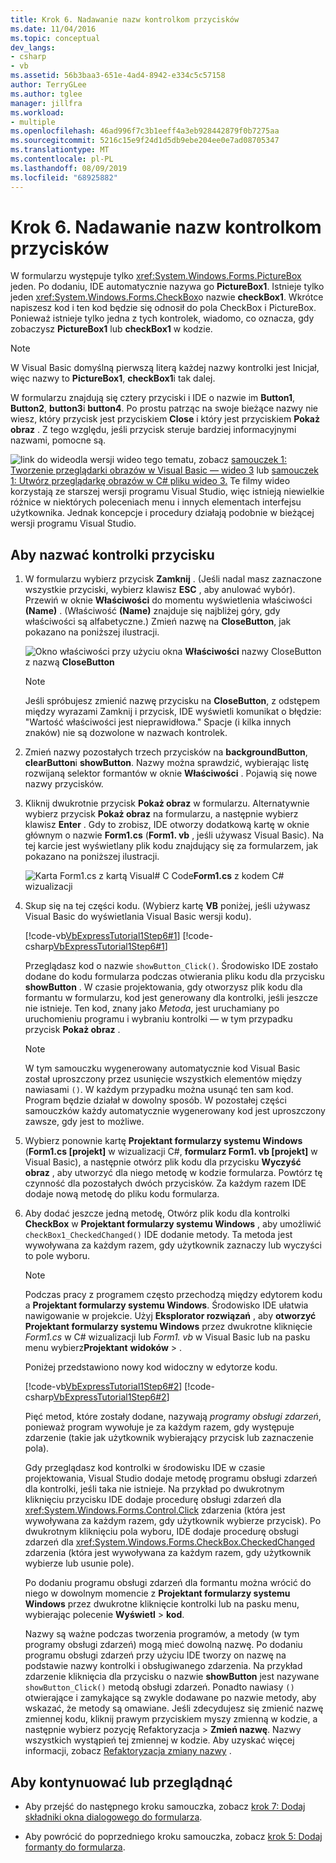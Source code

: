 ```yaml
---
title: Krok 6. Nadawanie nazw kontrolkom przycisków
ms.date: 11/04/2016
ms.topic: conceptual
dev_langs:
- csharp
- vb
ms.assetid: 56b3baa3-651e-4ad4-8942-e334c5c57158
author: TerryGLee
ms.author: tglee
manager: jillfra
ms.workload:
- multiple
ms.openlocfilehash: 46ad996f7c3b1eeff4a3eb928442879f0b7275aa
ms.sourcegitcommit: 5216c15e9f24d1d5db9ebe204ee0e7ad08705347
ms.translationtype: MT
ms.contentlocale: pl-PL
ms.lasthandoff: 08/09/2019
ms.locfileid: "68925882"
---
```

# <a name="step-6-name-your-button-controls"></a>Krok 6. Nadawanie nazw kontrolkom przycisków
W formularzu występuje tylko <xref:System.Windows.Forms.PictureBox> jeden. Po dodaniu, IDE automatycznie nazywa go **PictureBox1**. Istnieje tylko jeden <xref:System.Windows.Forms.CheckBox>o nazwie **checkBox1**. Wkrótce napiszesz kod i ten kod będzie się odnosił do pola CheckBox i PictureBox. Ponieważ istnieje tylko jedna z tych kontrolek, wiadomo, co oznacza, gdy zobaczysz **PictureBox1** lub **checkBox1** w kodzie.

> [!NOTE]
> W Visual Basic domyślną pierwszą literą każdej nazwy kontrolki jest Inicjał, więc nazwy to **PictureBox1**, **checkBox1**i tak dalej.

W formularzu znajdują się cztery przyciski i IDE o nazwie im **Button1**, **Button2**, **button3**i **button4**. Po prostu patrząc na swoje bieżące nazwy nie wiesz, który przycisk jest przyciskiem **Close** i który jest przyciskiem **Pokaż obraz** . Z tego względu, jeśli przycisk steruje bardziej informacyjnymi nazwami, pomocne są.

![link do wideo](../data-tools/media/playvideo.gif)dla wersji wideo tego tematu, zobacz [samouczek 1: Tworzenie przeglądarki obrazów w Visual Basic — wideo 3](http://go.microsoft.com/fwlink/?LinkId=205213) lub [samouczek 1: Utwórz przeglądarkę obrazów w C# pliku wideo 3.](http://go.microsoft.com/fwlink/?LinkId=205202) Te filmy wideo korzystają ze starszej wersji programu Visual Studio, więc istnieją niewielkie różnice w niektórych poleceniach menu i innych elementach interfejsu użytkownika. Jednak koncepcje i procedury działają podobnie w bieżącej wersji programu Visual Studio.

## <a name="to-name-your-button-controls"></a>Aby nazwać kontrolki przycisku

1. W formularzu wybierz przycisk **Zamknij** . (Jeśli nadal masz zaznaczone wszystkie przyciski, wybierz klawisz **ESC** , aby anulować wybór). Przewiń w oknie **Właściwości** do momentu wyświetlenia właściwości **(Name)** . (Właściwość **(Name)** znajduje się najbliżej góry, gdy właściwości są alfabetyczne.) Zmień nazwę na **CloseButton**, jak pokazano na poniższej ilustracji.

     ![Okno właściwości przy użyciu okna](../ide/media/express_setnameproperty.png)
**Właściwości** nazwy CloseButton z nazwą **CloseButton**

    > [!NOTE]
    > Jeśli spróbujesz zmienić nazwę przycisku na **CloseButton**, z odstępem między wyrazami Zamknij i przycisk, IDE wyświetli komunikat o błędzie: "Wartość właściwości jest nieprawidłowa." Spacje (i kilka innych znaków) nie są dozwolone w nazwach kontrolek.

2. Zmień nazwy pozostałych trzech przycisków na **backgroundButton**, **clearButton**i **showButton**. Nazwy można sprawdzić, wybierając listę rozwijaną selektor formantów w oknie **Właściwości** . Pojawią się nowe nazwy przycisków.

3. Kliknij dwukrotnie przycisk **Pokaż obraz** w formularzu. Alternatywnie wybierz przycisk **Pokaż obraz** na formularzu, a następnie wybierz klawisz **Enter** . Gdy to zrobisz, IDE otworzy dodatkową kartę w oknie głównym o nazwie **Form1.cs** (**Form1. vb** , jeśli używasz Visual Basic). Na tej karcie jest wyświetlany plik kodu znajdujący się za formularzem, jak pokazano na poniższej ilustracji.

     ![Karta Form1.cs z kartą Visual&#35; C](../ide/media/express_showbuttoncode.png)
Code**Form1.cs** z kodem C# wizualizacji

4. Skup się na tej części kodu. (Wybierz kartę **VB** poniżej, jeśli używasz Visual Basic do wyświetlania Visual Basic wersji kodu).

     [!code-vb[VbExpressTutorial1Step6#1](../ide/codesnippet/VisualBasic/step-6-name-your-button-controls_1.vb)]
     [!code-csharp[VbExpressTutorial1Step6#1](../ide/codesnippet/CSharp/step-6-name-your-button-controls_1.cs)]

     Przeglądasz kod o nazwie `showButton_Click()`. Środowisko IDE zostało dodane do kodu formularza podczas otwierania pliku kodu dla przycisku **showButton** . W czasie projektowania, gdy otworzysz plik kodu dla formantu w formularzu, kod jest generowany dla kontrolki, jeśli jeszcze nie istnieje. Ten kod, znany jako *Metoda*, jest uruchamiany po uruchomieniu programu i wybraniu kontrolki — w tym przypadku przycisk **Pokaż obraz** .

    > [!NOTE]
    > W tym samouczku wygenerowany automatycznie kod Visual Basic został uproszczony przez usunięcie wszystkich elementów między nawiasami `()`. W każdym przypadku można usunąć ten sam kod. Program będzie działał w dowolny sposób. W pozostałej części samouczków każdy automatycznie wygenerowany kod jest uproszczony zawsze, gdy jest to możliwe.

5. Wybierz ponownie kartę **Projektant formularzy systemu Windows** (**Form1.cs [projekt]** w wizualizacji C#, **formularz Form1. vb [projekt]** w Visual Basic), a następnie otwórz plik kodu dla przycisku **Wyczyść obraz** , aby utworzyć dla niego metodę w kodzie formularza. Powtórz tę czynność dla pozostałych dwóch przycisków. Za każdym razem IDE dodaje nową metodę do pliku kodu formularza.

6. Aby dodać jeszcze jedną metodę, Otwórz plik kodu dla kontrolki **CheckBox** w **Projektant formularzy systemu Windows** , aby umożliwić `checkBox1_CheckedChanged()` IDE dodanie metody. Ta metoda jest wywoływana za każdym razem, gdy użytkownik zaznaczy lub wyczyści to pole wyboru.

    > [!NOTE]
    > Podczas pracy z programem często przechodzą między edytorem kodu a **Projektant formularzy systemu Windows**. Środowisko IDE ułatwia nawigowanie w projekcie. Użyj **Eksplorator rozwiązań** , aby **otworzyć Projektant formularzy systemu Windows** przez dwukrotne kliknięcie *Form1.cs* w C# wizualizacji lub *Form1. vb* w Visual Basic lub na pasku menu wybierz**Projektant** **widoków** > .

     Poniżej przedstawiono nowy kod widoczny w edytorze kodu.

     [!code-vb[VbExpressTutorial1Step6#2](../ide/codesnippet/VisualBasic/step-6-name-your-button-controls_2.vb)]
     [!code-csharp[VbExpressTutorial1Step6#2](../ide/codesnippet/CSharp/step-6-name-your-button-controls_2.cs)]

     Pięć metod, które zostały dodane, nazywają *programy obsługi zdarzeń*, ponieważ program wywołuje je za każdym razem, gdy występuje zdarzenie (takie jak użytkownik wybierający przycisk lub zaznaczenie pola).

     Gdy przeglądasz kod kontrolki w środowisku IDE w czasie projektowania, Visual Studio dodaje metodę programu obsługi zdarzeń dla kontrolki, jeśli taka nie istnieje. Na przykład po dwukrotnym kliknięciu przycisku IDE dodaje procedurę obsługi zdarzeń dla <xref:System.Windows.Forms.Control.Click> zdarzenia (która jest wywoływana za każdym razem, gdy użytkownik wybierze przycisk). Po dwukrotnym kliknięciu pola wyboru, IDE dodaje procedurę obsługi zdarzeń dla <xref:System.Windows.Forms.CheckBox.CheckedChanged> zdarzenia (która jest wywoływana za każdym razem, gdy użytkownik wybierze lub usunie pole).

     Po dodaniu programu obsługi zdarzeń dla formantu można wrócić do niego w dowolnym momencie z **Projektant formularzy systemu Windows** przez dwukrotne kliknięcie kontrolki lub na pasku menu, wybierając polecenie **Wyświetl** > **kod**.

     Nazwy są ważne podczas tworzenia programów, a metody (w tym programy obsługi zdarzeń) mogą mieć dowolną nazwę. Po dodaniu programu obsługi zdarzeń przy użyciu IDE tworzy on nazwę na podstawie nazwy kontrolki i obsługiwanego zdarzenia. Na przykład zdarzenie kliknięcia dla przycisku o nazwie **showButton** jest nazywane `showButton_Click()` metodą obsługi zdarzeń. Ponadto nawiasy `()` otwierające i zamykające są zwykle dodawane po nazwie metody, aby wskazać, że metody są omawiane. Jeśli zdecydujesz się zmienić nazwę zmiennej kodu, kliknij prawym przyciskiem myszy zmienną w kodzie, a następnie wybierz pozycję Refaktoryzacja > **Zmień nazwę**. Nazwy wszystkich wystąpień tej zmiennej w kodzie. Aby uzyskać więcej informacji, zobacz [Refaktoryzacja zmiany nazwy](../ide/reference/rename.md) .

## <a name="to-continue-or-review"></a>Aby kontynuować lub przeglądnąć

- Aby przejść do następnego kroku samouczka, zobacz [krok 7: Dodaj składniki okna dialogowego do formularza](../ide/step-7-add-dialog-components-to-your-form.md).

- Aby powrócić do poprzedniego kroku samouczka, zobacz [krok 5: Dodaj formanty do formularza](../ide/step-5-add-controls-to-your-form.md).

